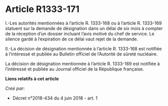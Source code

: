 # Article R1333-171

I.-Les autorités mentionnées à l’article R. 1333-168 ou à l’article R. 1333-169 statuent sur la demande de désignation dans
un délai de six mois à compter de la réception d’un dossier incluant l’avis motivé du chef de service. Le silence gardé à
l’expiration de ce délai vaut rejet de la demande.

II.-La décision de désignation mentionnée à l’article R. 1333-168 est notifiée à l’intéressé et publiée au Bulletin officiel
de l’Autorité de sûreté nucléaire.

La décision de désignation mentionnée à l’article R. 1333-169 est notifiée à l’intéressé et publiée au Journal officiel de la
République française.

**Liens relatifs à cet article**

_Créé par_:

  - Décret n°2018-434 du 4 juin 2018 - art. 1
